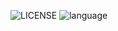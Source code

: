 ![LICENSE](https://img.shields.io/badge/license-AGPL3-blue?style=flat-square&logo=appveyor) ![language](https://img.shields.io/badge/language-C++20-green?style=flat-square&logo=appveyor.svg)
